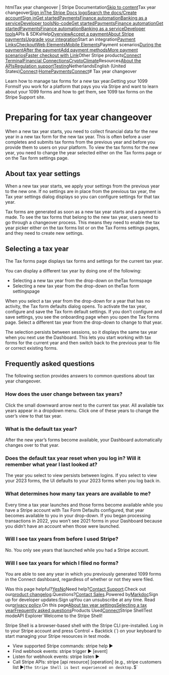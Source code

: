 htmlTax year changeover | Stripe Documentation[Skip to content](#main-content)Tax year changeover[Sign in](https://dashboard.stripe.com/login?redirect=https%3A%2F%2Fdocs.stripe.com%2Fconnect%2Ftax-year-changeover)[The Stripe Docs logo](/)[Search the docs/](#)[Create account](https://dashboard.stripe.com/register/connect)[Sign in](https://dashboard.stripe.com/login?redirect=https%3A%2F%2Fdocs.stripe.com%2Fconnect%2Ftax-year-changeover)[Get started](/get-started)[Payments](/payments)[Finance automation](/finance-automation)[Banking as a service](/financial-services)[Developer tools](/development)[No-code](/no-code)[Get started](/get-started)[Payments](/payments)[Finance automation](/finance-automation)[](#)[Get started](/get-started)[Payments](/payments)[Finance automation](/finance-automation)[Banking as a service](/financial-services)[Developer tools](/development)[](#)APIs & SDKsHelp[Overview](/docs/payments)[Accept a payment](#)[About Stripe payments](#)[Upgrade your integration](/docs/payments/upgrades)Start an integration[Payment Links](#)[Checkout](#)[Web Elements](#)[Mobile Elements](#)Payment scenarios[During the payment](#)[After the payment](#)[Add payment methods](#)[More payment scenarios](#)[Faster checkout with Link](#)Other Stripe products[Connect](#)
[Terminal](#)[Financial Connections](#)[Crypto](#)[Climate](#)Resources[About the APIs](#)[Regulation support](#)[Testing](/docs/testing)NetherlandsEnglish (United States)[](#)[](#)[Connect](/connect)·[Home](/docs)[Payments](/docs/payments)[Connect](/docs/connect)# Tax year changeover

Learn how to manage tax forms for a new tax year.Getting your 1099 FormsIf you work for a platform that pays you via Stripe and want to learn about your 1099 forms and how to get them, see 1099 tax forms on the Stripe Support site.

# Preparing for tax year changeover

When a new tax year starts, you need to collect financial data for the new year in a new tax form for the new tax year. This is often before a user completes and submits tax forms from the previous year and before you provide them to users on your platform. To view the tax forms for the new year, you need to change the year selected either on the Tax forms page or on the Tax form settings page.

## About tax year settings

When a new tax year starts, we apply your settings from the previous year to the new one. If no settings are in place from the previous tax year, the Tax year settings dialog displays so you can configure settings for that tax year.

Tax forms are generated as soon as a new tax year starts and a payment is made. To see the tax forms that belong to the new tax year, users need to go through a changeover process. This means they need to enable the tax year picker either on the tax forms list or on the Tax Forms settings pages, and they need to create new settings.

## Selecting a tax year

The Tax forms page displays tax forms and settings for the current tax year.

You can display a different tax year by doing one of the following:

- Selecting a new tax year from the drop-down on theTax formspage
- Selecting a new tax year from the drop-down on theTax form settingspage

When you select a tax year from the drop-down for a year that has no activity, the Tax form defaults dialog opens. To activate the tax year, configure and save the Tax form default settings. If you don’t configure and save settings, you see the onboarding page when you open the Tax forms page. Select a different tax year from the drop-down to change to that year.

The selection persists between sessions, so it displays the same tax year when you next use the Dashboard. This lets you start working with tax forms for the current year and then switch back to the previous year to file or correct existing forms.

## Frequently asked questions

The following section provides answers to common questions about tax year changeover.

### How does the user change between tax years?

Click the small downward arrow next to the current tax year. All available tax years appear in a dropdown menu. Click one of these years to change the user’s view to that tax year.

### What is the default tax year?

After the new year’s forms become available, your Dashboard automatically changes over to that year.

### Does the default tax year reset when you log in? Will it remember what year I last looked at?

The year you select to view persists between logins. If you select to view your 2023 forms, the UI defaults to your 2023 forms when you log back in.

### What determines how many tax years are available to me?

Every time a tax year launches and those forms become available while you have a Stripe account with Tax Form Defaults configured, that year becomes available to you in your drop-down. If you began processing transactions in 2022, you won’t see 2021 forms in your Dashboard because you didn’t have an account when those were launched.

### Will I see tax years from before I used Stripe?

No. You only see years that launched while you had a Stripe account.

### Will I see tax years for which I filed no forms?

You are able to see any year in which you previously generated 1099 forms in the Connect dashboard, regardless of whether or not they were filed.

Was this page helpful?[Yes](#)[No](#)Need help?[Contact Support](https://support.stripe.com/).Check out our[product changelog](https://stripe.com/blog/changelog).Questions?[Contact Sales](https://stripe.com/contact/sales).Powered by[Markdoc](https://markdoc.dev)Sign up for developer updates:Sign upYou can unsubscribe at any time. Read our[privacy policy](https://stripe.com/privacy).On this page[About tax year settings](#about-tax-year-settings)[Selecting a tax year](#selecting-a-tax-year)[Frequently asked questions](#frequently-asked-questions)Products Used[Connect](/connect)Stripe ShellTest modeAPI Explorer[](https://stripe.com/docs/stripe-cli#install)`Welcome to the Stripe Shell!

Stripe Shell is a browser-based shell with the Stripe CLI pre-installed. Log in to your
Stripe account and press Control + Backtick (`) on your keyboard to start managing your Stripe
resources in test mode.

- View supported Stripe commands: stripe help ▶️
- Find webhook events: stripe trigger ▶️ [event]
- Listen for webhook events: stripe listen ▶
- Call Stripe APIs: stripe [api resource] [operation] (e.g., stripe customers list ▶️)`The Stripe Shell is best experienced on desktop.`$`